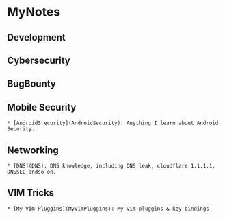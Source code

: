 # MyNotes
## Development
## Cybersecurity
## BugBounty
## Mobile Security
    * [AndroidS ecurity](AndroidSecurity): Anything I learn about Android Security.
## Networking
    * [DNS](DNS): DNS knowledge, including DNS leak, cloudflare 1.1.1.1, DNSSEC andso on.
## VIM Tricks 
    * [My Vim Pluggins](MyVimPluggins): My vim pluggins & key bindings
